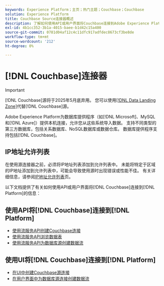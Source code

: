 ```yaml
---
keywords: Experience Platform；主页；热门主题；Couchbase；Couchbase
solution: Experience Platform
title: Couchbase Source连接器概述
description: 了解如何使用API或用户界面将Couchbase连接到Adobe Experience Platform。
exl-id: 4b1cc352-3b1a-4015-baee-b1d42c15a400
source-git-commit: 0781d04af12c4c11dfc917adfdec8673cf3be8de
workflow-type: tm+mt
source-wordcount: '212'
ht-degree: 0%

---
```


# [!DNL Couchbase]连接器

>[!IMPORTANT]
>
>[!DNL Couchbase]源将于2025年5月底弃用。 您可以使用[[!DNL Data Landing Zone]](../cloud-storage/data-landing-zone.md)代替[!DNL Couchbase]源。

Adobe Experience Platform为数据库提供程序（如[!DNL Microsoft]、MySQL和[!DNL Azure]）提供本机连接，允许您从这些系统导入数据。 支持不同类型的第三方数据库，包括关系数据库、NoSQL数据库或数据仓库。 数据库提供程序支持包括[!DNL Couchbase]。

## IP地址允许列表

在使用源连接器之前，必须将IP地址列表添加到允许列表中。 未能将特定于区域的IP地址添加到允许列表中，可能会导致使用源时出现错误或性能不佳。 有关详细信息，请参阅[IP地址允许列表](../../ip-address-allow-list.md)页。

以下文档提供了有关如何使用API或用户界面将[!DNL Couchbase]连接到[!DNL Platform]的信息：

## 使用API将[!DNL Couchbase]连接到[!DNL Platform]

- [使用流服务API创建Couchbase连接](../../tutorials/api/create/databases/couchbase.md)
- [使用流服务API浏览数据表](../../tutorials/api/explore/tabular.md)
- [使用流服务API为数据库源创建数据流](../../tutorials/api/collect/database-nosql.md)

## 使用UI将[!DNL Couchbase]连接到[!DNL Platform]

- [在UI中创建Couchbase源连接](../../tutorials/ui/create/databases/couchbase.md)
- [在用户界面中为数据库源连接创建数据流](../../tutorials/ui/dataflow/databases.md)
